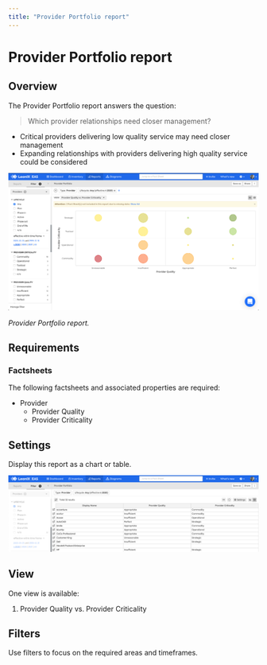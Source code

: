 ```yaml
---
title: "Provider Portfolio report"
---
```


# Provider Portfolio report

## Overview

The Provider Portfolio report answers the question:

>Which provider relationships need closer management?

- Critical providers delivering low quality service may need closer management
- Expanding relationships with providers delivering high quality service could be considered

![](../assets/images/provider-portfolio.png)  

*Provider Portfolio report.*

## Requirements

### Factsheets

The following factsheets and associated properties are required:

- Provider
    - Provider Quality 
    - Provider Criticality 

<!--
### Tags 

No tags are required for this report.

### Other requirements

No other requirements
-->

## Settings

Display this report as a chart or table. 

![](../assets/images/provider-portfolio-table.png)  

## View

One view is available:

1. Provider Quality vs. Provider Criticality 

## Filters

Use filters to focus on the required areas and timeframes.

<!--
#### Editing

This report cannot be edited
--> 
